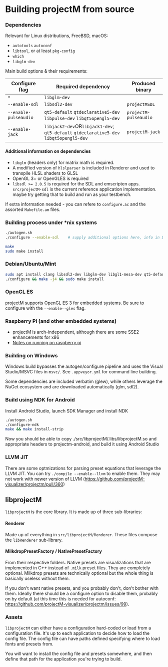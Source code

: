 # Building projectM from source

### Dependencies
Relevant for Linux distributions, FreeBSD, macOS:

* `autotools` `autoconf`
* `libtool`, or at least `pkg-config`
* `which`
* `libglm-dev`

Main build options & their requirements:

| Configure flag        | Required dependency                                                                    | Produced binary       |
|-----------------------|----------------------------------------------------------------------------------------|-----------------------|
| `*`                   | `libglm-dev`                                                                           |                       |
| `--enable-sdl`        | `libsdl2-dev`                                                                          | `projectMSDL`         |
| `--enable-pulseaudio` | `qt5-default` `qtdeclarative5-dev` `libpulse-dev` `libqt5opengl5-dev`                  | `projectM-pulseaudio` |
| `--enable-jack`       | `libjack2-dev`OR`libjack1-dev`; `qt5-default` `qtdeclarative5-dev` `libqt5opengl5-dev` | `projectM-jack`       |

#### Additional information on dependencies
* `libglm` (headers only) for matrix math is required.
* A modified version of `hlslparser` is included in Renderer and used to transpile HLSL shaders to GLSL
* OpenGL 3+ or OpenGLES is required
* `libsdl >= 2.0.5` is required for the SDL and emscripten apps. `src/projectM-sdl` is the current reference application implementation. maybe try getting that to build and run as your testbench.

If extra information needed - you can refere to `configure.ac` and the assorted `Makefile.am` files.

### Building process under *nix systems
```sh
./autogen.sh
./configure --enable-sdl    # supply additional options here, info in Dependencies

make
sudo make install
```

### Debian/Ubuntu/Mint
```sh
sudo apt install clang libsdl2-dev libglm-dev libgl1-mesa-dev qt5-default qtdeclarative5-dev libqt5opengl5-dev libjack-dev libpulse-dev
./configure && make -j4 && sudo make install
```

### OpenGL ES
projectM supports OpenGL ES 3 for embedded systems. Be sure to configure with the `--enable--gles` flag.

### Raspberry Pi (and other embedded systems)
* projectM is arch-independent, although there are some SSE2 enhancements for x86
* [Notes on running on raspberry pi](https://github.com/projectM-visualizer/projectm/issues/115)

### Building on Windows
Windows build bypasses the autogen/configure pipeline and uses the Visual Studio/MSVC files in `msvc/`. See `.appveyor.yml` for command line building.

Some dependencies are included verbatim (glew), while others leverage the NuGet ecosystem and are downloaded automatically (glm, sdl2).

### Build using NDK for Android
Install Android Studio, launch SDK Manager and install NDK

```sh
./autogen.sh
./configure-ndk
make && make install-strip
```

Now you should be able to copy ./src/libprojectM/.libs/libprojectM.so
and appropriate headers to projectm-android, and build it using Android Studio

### LLVM JIT
There are some optmizations for parsing preset equations that leverage the LLVM JIT. You can try `./compile --enable--llvm` to enable them. They may not work with newer version of LLVM (https://github.com/projectM-visualizer/projectm/pull/360)


## libprojectM

`libprojectM` is the core library. It is made up of three sub-libraries:

#### Renderer
Made up of everything in `src/libprojectM/Renderer`. These files compose the `libRenderer` sub-library.

#### MilkdropPresetFactory / NativePresetFactory
From their respective folders. Native presets are visualizations that are implemented in C++ instead of `.milk` preset files. They are completely optional. Milkdrop presets are technically optional but the whole thing is basically useless without them.

If you don't want native presets, and you probably don't, don't bother with them. Ideally there should be a configure option to disable them, probably on by default (at this time this is needed for autoconf: https://github.com/projectM-visualizer/projectm/issues/99).


### Assets
`libprojectM` can either have a configuration hard-coded or load from a configuration file. It's up to each application to decide how to load the config file. The config file can have paths defined specifying where to load fonts and presets from.

You will want to install the config file and presets somewhere, and then define that path for the application you're trying to build.
